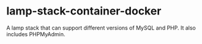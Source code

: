 # lamp-stack-container-docker
A lamp stack that can support different versions of MySQL and PHP.  It also includes PHPMyAdmin.
